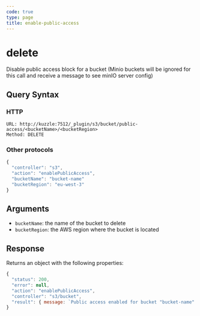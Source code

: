 ```yaml
---
code: true
type: page
title: enable-public-access
---
```


# delete

Disable public access block for a bucket (Minio buckets will be ignored for this call and receive a message to see minIO server config)

## Query Syntax

### HTTP

```http
URL: http://kuzzle:7512/_plugin/s3/bucket/public-access/<bucketName>/<bucketRegion>
Method: DELETE
```

### Other protocols 

```js
{
  "controller": "s3",
  "action": "enablePublicAccess",
  "bucketName": "bucket-name"
  "bucketRegion": "eu-west-3"
}
```

## Arguments

- `bucketName`: the name of the bucket to delete
- `bucketRegion`: the AWS region where the bucket is located

## Response

Returns an object with the following properties:

```js
{
  "status": 200,
  "error": null,
  "action": "enablePublicAccess",
  "controller": "s3/bucket",
  "result": { message: `Public access enabled for bucket "bucket-name".` };
}
```
